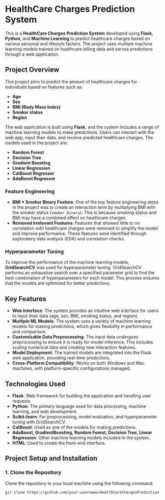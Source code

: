 # **HealthCare Charges Prediction System**

This is a **HealthCare Charges Prediction System** developed using **Flask**, **Python**, and **Machine Learning** to predict healthcare charges based on various personal and lifestyle factors. The project uses multiple machine learning models trained on healthcare billing data and serves predictions through a web application.

## **Project Overview**

This project aims to predict the amount of healthcare charges for individuals based on features such as:

- **Age**
- **Sex**
- **BMI (Body Mass Index)**
- **Smoker status**
- **Region**

The web application is built using **Flask**, and the system includes a range of machine learning models to make predictions. Users can interact with the web app, input their data, and receive predicted healthcare charges. The models used in the project are:

- **Random Forest**
- **Decision Tree**
- **Gradient Boosting**
- **Linear Regression**
- **CatBoost Regressor**
- **AdaBoost Regressor**

### **Feature Engineering**
- **BMI * Smoker Binary Feature**: One of the key feature engineering steps in the project was to create an interaction term by multiplying BMI with the smoker status (`smoker_binary`). This is because smoking status and BMI may have a combined effect on healthcare charges.
- **Removed Irrelevant Features**: Features that showed little to no correlation with healthcare charges were removed to simplify the model and improve performance. These features were identified through exploratory data analysis (EDA) and correlation checks.

### **Hyperparameter Tuning**
To improve the performance of the machine learning models, **GridSearchCV** was used for hyperparameter tuning. GridSearchCV performs an exhaustive search over a specified parameter grid to find the best combination of hyperparameters for each model. This process ensures that the models are optimized for better predictions.

## **Key Features**

- **Web Interface**: The system provides an intuitive web interface for users to input their data (age, sex, BMI, smoking status, and region).
- **Multiple ML Models**: The system uses a variety of machine learning models for making predictions, which gives flexibility in performance and comparison.
- **Customizable Data Preprocessing**: The input data undergoes preprocessing to ensure it is ready for model inference. This includes scaling numerical data and creating new interaction features.
- **Model Deployment**: The trained models are integrated into the Flask web application, providing real-time predictions.
- **Cross-Platform Compatibility**: Works on both Windows and Mac machines, with platform-specific configurations managed.

## **Technologies Used**

- **Flask**: Web framework for building the application and handling user requests.
- **Python**: The primary language used for data processing, machine learning, and web development.
- **Scikit-learn**: For preprocessing, model evaluation, and hyperparameter tuning with GridSearchCV.
- **CatBoost**: Used as one of the models for making predictions.
- **AdaBoost, GradientBoosting, Random Forest, Decision Tree, Linear Regression**: Other machine learning models included in the system.
- **HTML**: Used to create the front-end interface.

## **Project Setup and Installation**

### **1. Clone the Repository**

Clone the repository to your local machine using the following command:

```bash
git clone https://github.com/your-username/HealthCareChargesPrediction.git
